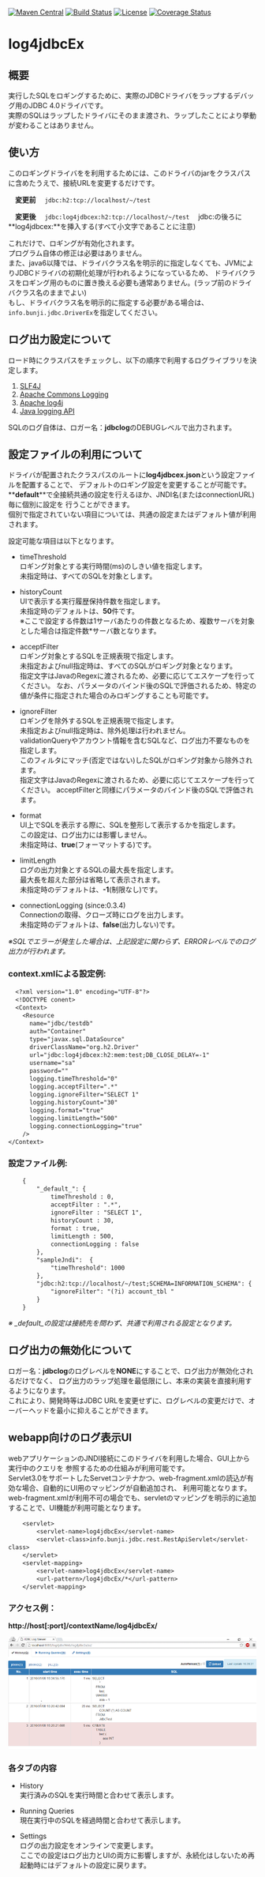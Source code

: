 [![Maven Central](https://img.shields.io/maven-central/v/info.bunji/log4jdbcex.svg)](http://mvnrepository.com/artifact/info.bunji/log4jdbcex)
[![Build Status](https://img.shields.io/travis/bunjik/log4jdbcex/master.svg)](https://travis-ci.org/bunjik/log4jdbcex)
[![License](http://img.shields.io/:license-apache-blue.svg)](http://www.apache.org/licenses/LICENSE-2.0.html)
[![Coverage Status](https://img.shields.io/coveralls/bunjik/log4jdbcex/master.svg)](https://coveralls.io/github/bunjik/log4jdbcex?branch=master)
# log4jdbcEx

## 概要
実行したSQLをロギングするために、実際のJDBCドライバをラップするデバッグ用のJDBC 4.0ドライバです。  
実際のSQLはラップしたドライバにそのまま渡され、ラップしたことにより挙動が変わることはありません。

## 使い方
このロギングドライバをを利用するためには、このドライバのjarをクラスパスに含めたうえで、接続URLを変更するだけです。

　**変更前**
  　`jdbc:h2:tcp://localhost/~/test`

　**変更後**
  　`jdbc:log4jdbcex:h2:tcp://localhost/~/test`
  　jdbc:の後ろに**log4jdbcex:**を挿入する(すべて小文字であることに注意)

これだけで、ロギングが有効化されます。  
プログラム自体の修正は必要はありません。  
また、java6以降では、ドライバクラス名を明示的に指定しなくても、JVMによりJDBCドライバの初期化処理が行われるようになっているため、
ドライバクラスをロギング用のものに置き換える必要も通常ありません。(ラップ前のドライバクラス名のままでよい)  
もし、ドライバクラス名を明示的に指定する必要がある場合は、`info.bunji.jdbc.DriverEx`を指定してください。

## ログ出力設定について
ロード時にクラスパスをチェックし、以下の順序で利用するログライブラリを決定します。

1. [SLF4J](http://www.slf4j.org/)
2. [Apache Commons Logging](http://commons.apache.org/proper/commons-logging/)
3. [Apache log4j](https://logging.apache.org/log4j/1.2/)
4. [Java logging API](https://docs.oracle.com/javase/8/docs/technotes/guides/logging/)

SQLのログ自体は、ロガー名：**jdbclog**のDEBUGレベルで出力されます。

## 設定ファイルの利用について
ドライバが配置されたクラスパスのルートに**log4jdbcex.json**という設定ファイルを配置することで、
デフォルトのロギング設定を変更することが可能です。  
**__default__**で全接続共通の設定を行えるほか、JNDI名(またはconnectionURL)毎に個別に設定を
行うことができます。  
個別で指定されていない項目については、共通の設定またはデフォルト値が利用されます。

設定可能な項目は以下となります。  

* timeThreshold  
	ロギング対象とする実行時間(ms)のしきい値を指定します。  
	未指定時は、すべてのSQLを対象とします。  

* historyCount  
	UIで表示する実行履歴保持件数を指定します。  
	未指定時のデフォルトは、**50**件です。  
	※ここで設定する件数は1サーバあたりの件数となるため、複数サーバを対象とした場合は指定件数*サーバ数となります。

* acceptFilter  
	ロギング対象とするSQLを正規表現で指定します。  
	未指定およびnull指定時は、すべてのSQLがロギング対象となります。  
	指定文字はJavaのRegexに渡されるため、必要に応じてエスケープを行ってください。
	なお、パラメータのバインド後のSQLで評価されるため、特定の値が条件に指定された場合のみロギングすることも可能です。  

* ignoreFilter  
	ロギングを除外するSQLを正規表現で指定します。  
	未指定およびnull指定時は、除外処理は行われません。  
	validationQueryやアカウント情報を含むSQLなど、ログ出力不要なものを指定します。  
	このフィルタにマッチ(否定ではない)したSQLがロギング対象から除外されます。  
	指定文字はJavaのRegexに渡されるため、必要に応じてエスケープを行ってください。
	acceptFilterと同様にパラメータのバインド後のSQLで評価されます。  

* format  
	UI上でSQLを表示する際に、SQLを整形して表示するかを指定します。  
	この設定は、ログ出力には影響しません。  
	未指定時は、**true**(フォーマットする)です。  
	
* limitLength  
	ログの出力対象とするSQLの最大長を指定します。  
	最大長を超えた部分は省略して表示されます。  
	未指定時のデフォルトは、**-1**(制限なし)です。  

* connectionLogging (since:0.3.4)  
	Connectionの取得、クローズ時にログを出力します。  
	未指定時のデフォルトは、**false**(出力しない)です。  

*※SQLでエラーが発生した場合は、上記設定に関わらず、ERRORレベルでのログ出力が行われます。*

### context.xmlによる設定例:  

      <?xml version="1.0" encoding="UTF-8"?>
      <!DOCTYPE conent>
      <Context>
        <Resource
          name="jdbc/testdb"
          auth="Container"
          type="javax.sql.DataSource"
          driverClassName="org.h2.Driver"
          url="jdbc:log4jdbcex:h2:mem:test;DB_CLOSE_DELAY=-1"
          username="sa"
          password=""
          logging.timeThreshold="0"  
          logging.acceptFilter=".*"  
          logging.ignoreFilter="SELECT 1"  
          logging.historyCount="30"  
          logging.format="true"
          logging.limitLength="500"  
          logging.connectionLogging="true"  
        />
    </Context>

### 設定ファイル例:  

        {  
        	"_default_": {  
        		timeThreshold : 0,  
        		acceptFilter : ".*",  
        		ignoreFilter : "SELECT 1",  
        		historyCount : 30,  
        		format : true,
        		limitLength : 500,  
        		connectionLogging : false  
        	},
        	"sampleJndi":  {  
        		"timeThreshold": 1000
        	}, 
        	"jdbc:h2:tcp://localhost/~/test;SCHEMA=INFORMATION_SCHEMA": {
        		"ignoreFilter": "(?i) account_tbl "  
        	}
        }  

*※ _default_の設定は接続先を問わず、共通で利用される設定となります。*

## ログ出力の無効化について
ロガー名：**jdbclog**のログレベルを**NONE**にすることで、ログ出力が無効化されるだけでなく、
ログ出力のラップ処理を最低限にし、本来の実装を直接利用するようになります。  
これにより、開発時等はJDBC URLを変更せずに、ログレベルの変更だけで、オーバーヘッドを最小に抑えることができます。

## webapp向けのログ表示UI

webアプリケーションのJNDI接続にこのドライバを利用した場合、GUI上から実行中のクエリを
参照するための仕組みが利用可能です。  
Servlet3.0をサポートしたServetコンテナかつ、web-fragment.xmlの読込が有効な場合、自動的にUI用のマッピングが自動追加され、
利用可能となります。  
web-fragment.xmlが利用不可の場合でも、servletのマッピングを明示的に追加することで、UI機能が利用可能となります。

        <servlet>
        	<servlet-name>log4jdbcEx</servlet-name>
        	<servlet-class>info.bunji.jdbc.rest.RestApiServlet</servlet-class>
        </servlet>
        <servlet-mapping>
        	<servlet-name>log4jdbcEx</servlet-name>
        	<url-pattern>/log4jdbcEx/*</url-pattern>
        </servlet-mapping>


### アクセス例：
**http://host[:port]/contextName/log4jdbcEx/**

![screenshot](images/screenshot.png)

### 各タブの内容
* History  
	実行済みのSQLを実行時間と合わせて表示します。  

* Running Queries  
	現在実行中のSQLを経過時間と合わせて表示します。  

* Settings  
	ログの出力設定をオンラインで変更します。  
	ここでの設定はログ出力とUIの両方に影響しますが、永続化はしないため再起動時にはデフォルトの設定に戻ります。  
